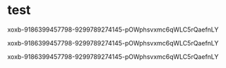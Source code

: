 # test
xoxb-9186399457798-9299789274145-pOWphsvxmc6qWLC5rQaefnLY


xoxb-9186399457798-9299789274145-pOWphsvxmc6qWLC5rQaefnLY



xoxb-9186399457798-9299789274145-pOWphsvxmc6qWLC5rQaefnLY
